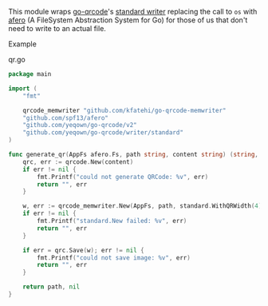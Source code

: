 This module wraps [go-qrcode](github.com/yeqown/go-qrcode)'s [standard writer](https://github.com/yeqown/go-qrcode/tree/main/writer/standard) replacing the call to `os` with [afero](https://github.com/spf13/afero#memory-backed-storage) (A FileSystem Abstraction System for Go) for those of us that don't need to write to an actual file.

Example

qr.go

```go
package main

import (
	"fmt"

	qrcode_memwriter "github.com/kfatehi/go-qrcode-memwriter"
	"github.com/spf13/afero"
	"github.com/yeqown/go-qrcode/v2"
	"github.com/yeqown/go-qrcode/writer/standard"
)

func generate_qr(AppFs afero.Fs, path string, content string) (string, error) {
	qrc, err := qrcode.New(content)
	if err != nil {
		fmt.Printf("could not generate QRCode: %v", err)
		return "", err
	}

	w, err := qrcode_memwriter.New(AppFs, path, standard.WithQRWidth(4))
	if err != nil {
		fmt.Printf("standard.New failed: %v", err)
		return "", err
	}

	if err = qrc.Save(w); err != nil {
		fmt.Printf("could not save image: %v", err)
		return "", err
	}

	return path, nil
}
```